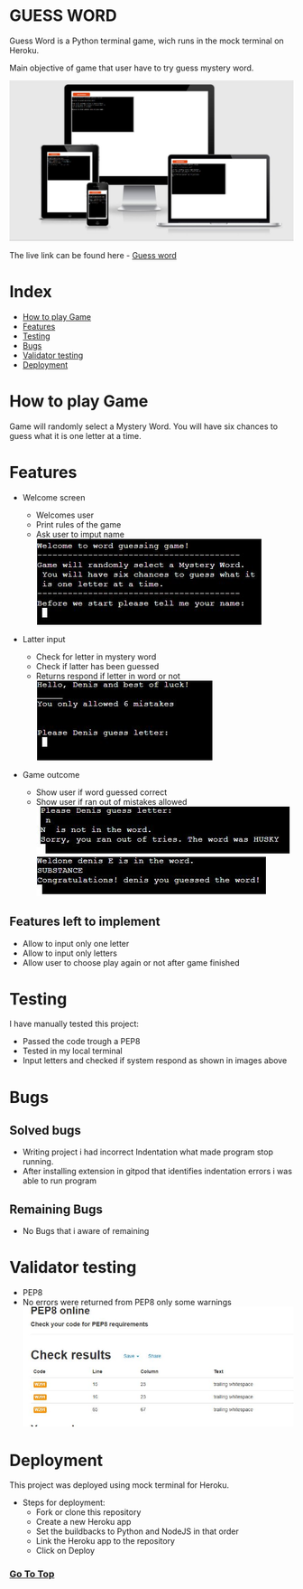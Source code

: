 # GUESS WORD   <a name="top"></a>

Guess Word is a Python terminal game, wich runs in the mock terminal on Heroku.

Main objective of game that user have to try guess mystery word.

![multi screen](readmeimges/responsive.JPG)

The live link can be found here - [Guess word](https://guess-word-g.herokuapp.com/)

# Index
* [How to play Game](How-to-play-Game)
* [Features](Features)
* [Testing](Testing)
* [Bugs](Bugs)
* [Validator testing](Validator-testing)
* [Deployment](Deployment)

# How to play Game

Game will randomly select a Mystery Word.
You will have six chances to guess what it
is one letter at a time. 

# Features

* Welcome screen
  * Welcomes user
  * Print rules of the game
  * Ask user to imput name
![Welcome screen](readmeimges/welcomescreen.JPG)
 
* Latter input
  * Check for letter in mystery word
  * Check if latter has been guessed
  * Returns respond if letter in word or not
![Guess letter](readmeimges/guesslatter.JPG)
  
* Game outcome
  * Show user if word guessed correct
  * Show user if ran out of mistakes allowed
![Game outcome](readmeimges/endgame.JPG)
![Game outcome2](readmeimges/endgame2.JPG)
  
## Features left to implement
* Allow to input only one letter
* Allow to input only letters
* Allow user to choose play again or not after game finished

# Testing 
I have manually tested this project:
* Passed the code trough a PEP8
* Tested in my local terminal
* Input letters and checked if system respond as shown in images above

# Bugs
## Solved bugs
* Writing project i had incorrect Indentation what made program stop running. 
* After installing extension in gitpod that identifies indentation errors i was able to run program

## Remaining Bugs
* No Bugs that i aware of remaining

# Validator testing
* PEP8
 * No errors were returned from PEP8 only some warnings
![PEP8](readmeimges/pep8.JPG)
 
 # Deployment
 
 This project was deployed using mock terminal for Heroku.
 * Steps for deployment:
   * Fork or clone this repository
   * Create a new Heroku app
   * Set the buildbacks to Python and NodeJS in that order
   * Link the Heroku app to the repository
   * Click on Deploy

### [Go To Top](#top)
 


  
